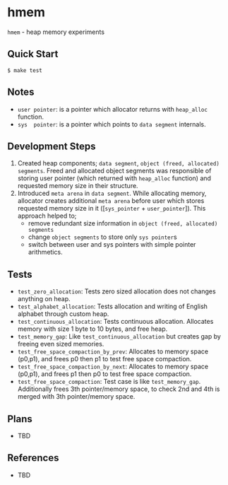 # hmem
`hmem` - heap memory experiments

## Quick Start
```console
$ make test
```

## Notes
- `user pointer`: is a pointer which allocator returns with `heap_alloc` function.
- `sys  pointer`: is a pointer which points to `data segment` internals.

## Development Steps
1. Created heap components; `data segment`, `object (freed, allocated) segments`. Freed and allocated object segments was responsible of storing user pointer (which returned with `heap_alloc` function) and requested memory size in their structure. 
2. Introduced `meta arena` in `data segment`. While allocating memory, allocator creates additional `meta arena` before user which stores requested memory size in it ([`sys_pointer` + `user_pointer`]). 
This approach helped to;
    - remove redundant size information in `object (freed, allocated) segments`
    - change `object segments` to store only `sys pointer`s
    - switch between user and sys pointers with simple pointer arithmetics.

## Tests
  - `test_zero_allocation`: Tests zero sized allocation does not changes anything on heap.
  - `test_alphabet_allocation`: Tests allocation and writing of English alphabet through custom heap.
  - `test_continuous_allocation`: Tests continuous allocation. Allocates memory with size 1 byte to 10 bytes, and free heap.
  - `test_memory_gap`: Like `test_continuous_allocation` but creates gap by freeing even sized memories.
  - `test_free_space_compaction_by_prev`: Allocates to memory space (p0,p1), and frees p0 then p1 to test free space compaction. 
  - `test_free_space_compaction_by_next`: Allocates to memory space (p0,p1), and frees p1 then p0 to test free space compaction. 
  - `test_free_space_compaction`: Test case is like `test_memory_gap`. Additionally frees 3th pointer/memory space, to check 2nd and 4th is merged with 3th pointer/memory space.
 
## Plans
 - TBD

## References
 - TBD

